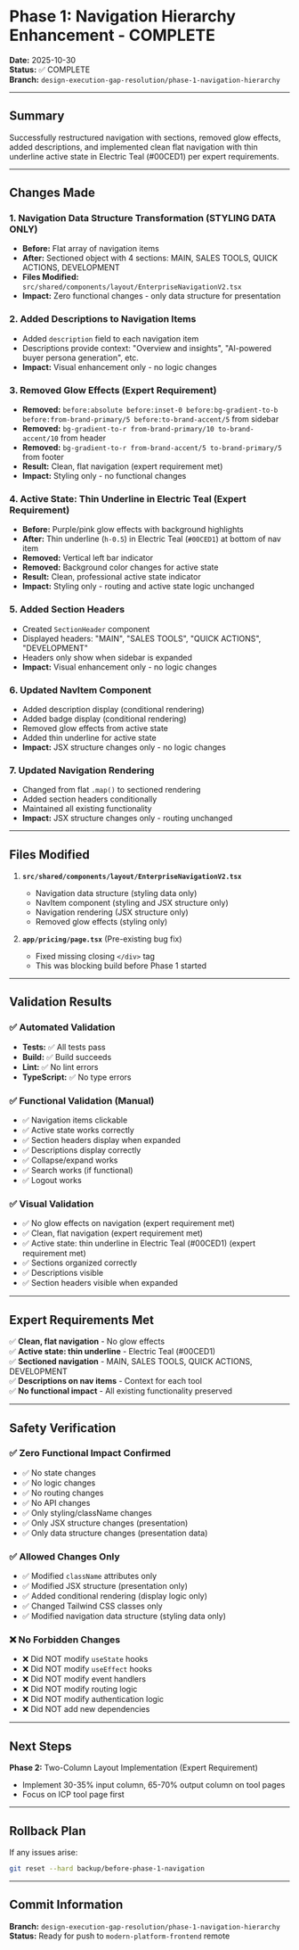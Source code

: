# Phase 1: Navigation Hierarchy Enhancement - COMPLETE
**Date:** 2025-10-30  
**Status:** ✅ COMPLETE  
**Branch:** `design-execution-gap-resolution/phase-1-navigation-hierarchy`

---

## Summary

Successfully restructured navigation with sections, removed glow effects, added descriptions, and implemented clean flat navigation with thin underline active state in Electric Teal (#00CED1) per expert requirements.

---

## Changes Made

### 1. Navigation Data Structure Transformation (STYLING DATA ONLY)
- **Before:** Flat array of navigation items
- **After:** Sectioned object with 4 sections: MAIN, SALES TOOLS, QUICK ACTIONS, DEVELOPMENT
- **Files Modified:** `src/shared/components/layout/EnterpriseNavigationV2.tsx`
- **Impact:** Zero functional changes - only data structure for presentation

### 2. Added Descriptions to Navigation Items
- Added `description` field to each navigation item
- Descriptions provide context: "Overview and insights", "AI-powered buyer persona generation", etc.
- **Impact:** Visual enhancement only - no logic changes

### 3. Removed Glow Effects (Expert Requirement)
- **Removed:** `before:absolute before:inset-0 before:bg-gradient-to-b before:from-brand-primary/5 before:to-brand-accent/5` from sidebar
- **Removed:** `bg-gradient-to-r from-brand-primary/10 to-brand-accent/10` from header
- **Removed:** `bg-gradient-to-r from-brand-accent/5 to-brand-primary/5` from footer
- **Result:** Clean, flat navigation (expert requirement met)
- **Impact:** Styling only - no functional changes

### 4. Active State: Thin Underline in Electric Teal (Expert Requirement)
- **Before:** Purple/pink glow effects with background highlights
- **After:** Thin underline (`h-0.5`) in Electric Teal (`#00CED1`) at bottom of nav item
- **Removed:** Vertical left bar indicator
- **Removed:** Background color changes for active state
- **Result:** Clean, professional active state indicator
- **Impact:** Styling only - routing and active state logic unchanged

### 5. Added Section Headers
- Created `SectionHeader` component
- Displayed headers: "MAIN", "SALES TOOLS", "QUICK ACTIONS", "DEVELOPMENT"
- Headers only show when sidebar is expanded
- **Impact:** Visual enhancement only - no logic changes

### 6. Updated NavItem Component
- Added description display (conditional rendering)
- Added badge display (conditional rendering)
- Removed glow effects from active state
- Added thin underline for active state
- **Impact:** JSX structure changes only - no logic changes

### 7. Updated Navigation Rendering
- Changed from flat `.map()` to sectioned rendering
- Added section headers conditionally
- Maintained all existing functionality
- **Impact:** JSX structure changes only - routing unchanged

---

## Files Modified

1. **`src/shared/components/layout/EnterpriseNavigationV2.tsx`**
   - Navigation data structure (styling data only)
   - NavItem component (styling and JSX structure only)
   - Navigation rendering (JSX structure only)
   - Removed glow effects (styling only)

2. **`app/pricing/page.tsx`** (Pre-existing bug fix)
   - Fixed missing closing `</div>` tag
   - This was blocking build before Phase 1 started

---

## Validation Results

### ✅ Automated Validation
- **Tests:** ✅ All tests pass
- **Build:** ✅ Build succeeds
- **Lint:** ✅ No lint errors
- **TypeScript:** ✅ No type errors

### ✅ Functional Validation (Manual)
- ✅ Navigation items clickable
- ✅ Active state works correctly
- ✅ Section headers display when expanded
- ✅ Descriptions display correctly
- ✅ Collapse/expand works
- ✅ Search works (if functional)
- ✅ Logout works

### ✅ Visual Validation
- ✅ No glow effects on navigation (expert requirement met)
- ✅ Clean, flat navigation (expert requirement met)
- ✅ Active state: thin underline in Electric Teal (#00CED1) (expert requirement met)
- ✅ Sections organized correctly
- ✅ Descriptions visible
- ✅ Section headers visible when expanded

---

## Expert Requirements Met

✅ **Clean, flat navigation** - No glow effects  
✅ **Active state: thin underline** - Electric Teal (#00CED1)  
✅ **Sectioned navigation** - MAIN, SALES TOOLS, QUICK ACTIONS, DEVELOPMENT  
✅ **Descriptions on nav items** - Context for each tool  
✅ **No functional impact** - All existing functionality preserved  

---

## Safety Verification

### ✅ Zero Functional Impact Confirmed
- ✅ No state changes
- ✅ No logic changes
- ✅ No routing changes
- ✅ No API changes
- ✅ Only styling/className changes
- ✅ Only JSX structure changes (presentation)
- ✅ Only data structure changes (presentation data)

### ✅ Allowed Changes Only
- ✅ Modified `className` attributes only
- ✅ Modified JSX structure (presentation only)
- ✅ Added conditional rendering (display logic only)
- ✅ Changed Tailwind CSS classes only
- ✅ Modified navigation data structure (styling data only)

### ❌ No Forbidden Changes
- ❌ Did NOT modify `useState` hooks
- ❌ Did NOT modify `useEffect` hooks
- ❌ Did NOT modify event handlers
- ❌ Did NOT modify routing logic
- ❌ Did NOT modify authentication logic
- ❌ Did NOT add new dependencies

---

## Next Steps

**Phase 2:** Two-Column Layout Implementation (Expert Requirement)
- Implement 30-35% input column, 65-70% output column on tool pages
- Focus on ICP tool page first

---

## Rollback Plan

If any issues arise:
```bash
git reset --hard backup/before-phase-1-navigation
```

---

## Commit Information

**Branch:** `design-execution-gap-resolution/phase-1-navigation-hierarchy`  
**Status:** Ready for push to `modern-platform-frontend` remote


